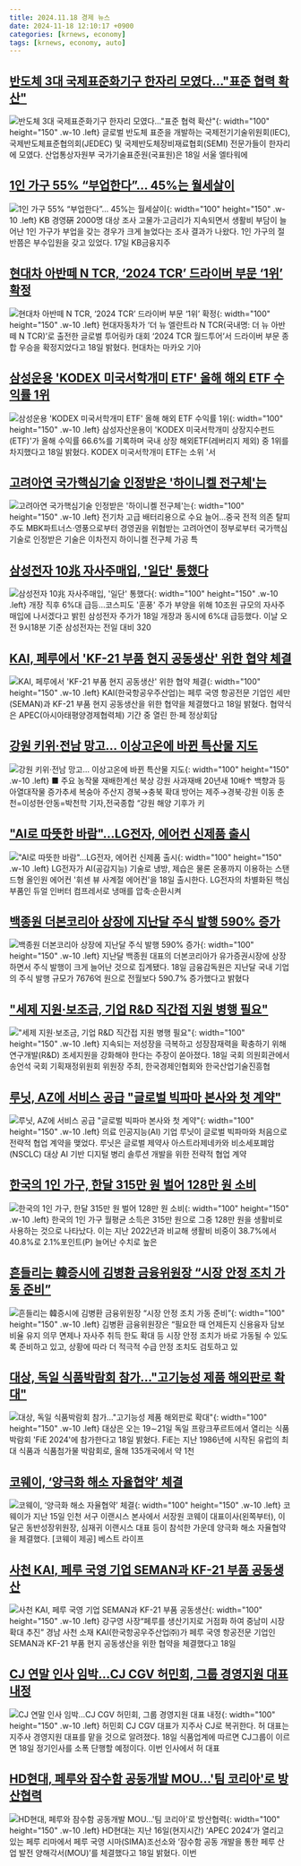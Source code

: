 ```yaml
---
title: 2024.11.18 경제 뉴스
date: 2024-11-18 12:10:17 +0900
categories: [krnews, economy]
tags: [krnews, economy, auto]
---
```

## [반도체 3대 국제표준화기구 한자리 모였다…"표준 협력 확산"](https://n.news.naver.com/mnews/article/421/0007913565)

![반도체 3대 국제표준화기구 한자리 모였다…"표준 협력 확산"](https://mimgnews.pstatic.net/image/origin/421/2024/11/18/7913565.jpg?type=nf220_150){: width="100" height="150" .w-10 .left}
글로벌 반도체 표준을 개발하는 국제전기기술위원회(IEC), 국제반도체표준협의회(JEDEC) 및 국제반도체장비재료협회(SEMI) 전문가들이 한자리에 모였다. 산업통상자원부 국가기술표준원(국표원)은 18일 서울 엘타워에

## [1인 가구 55% “부업한다”… 45%는 월세살이](https://n.news.naver.com/mnews/article/023/0003870937)

![1인 가구 55% “부업한다”… 45%는 월세살이](https://mimgnews.pstatic.net/image/origin/023/2024/11/18/3870937.jpg?type=nf220_150){: width="100" height="150" .w-10 .left}
KB 경영硏 2000명 대상 조사 고물가·고금리가 지속되면서 생활비 부담이 늘어난 1인 가구가 부업을 갖는 경우가 크게 늘었다는 조사 결과가 나왔다. 1인 가구의 절반쯤은 부수입원을 갖고 있었다. 17일 KB금융지주

## [현대차 아반떼 N TCR, ‘2024 TCR’ 드라이버 부문 ‘1위’ 확정](https://n.news.naver.com/mnews/article/009/0005398237)

![현대차 아반떼 N TCR, ‘2024 TCR’ 드라이버 부문 ‘1위’ 확정](https://mimgnews.pstatic.net/image/origin/009/2024/11/18/5398237.jpg?type=nf220_150){: width="100" height="150" .w-10 .left}
현대자동차가 ‘더 뉴 엘란트라 N TCR(국내명: 더 뉴 아반떼 N TCR)’로 출전한 글로벌 투어링카 대회 ‘2024 TCR 월드투어’서 드라이버 부문 종합 우승을 확정지었다고 18일 밝혔다. 현대차는 마카오 기아

## [삼성운용 'KODEX 미국서학개미 ETF' 올해 해외 ETF 수익률 1위](https://n.news.naver.com/mnews/article/421/0007913061)

![삼성운용 'KODEX 미국서학개미 ETF' 올해 해외 ETF 수익률 1위](https://mimgnews.pstatic.net/image/origin/421/2024/11/18/7913061.jpg?type=nf220_150){: width="100" height="150" .w-10 .left}
삼성자산운용이 'KODEX 미국서학개미 상장지수펀드(ETF)'가 올해 수익률 66.6%를 기록하며 국내 상장 해외ETF(레버리지 제외) 중 1위를 차지했다고 18일 밝혔다. KODEX 미국서학개미 ETF는 소위 '서

## [고려아연 국가핵심기술 인정받은 '하이니켈 전구체'는](https://n.news.naver.com/mnews/article/001/0015051867)

![고려아연 국가핵심기술 인정받은 '하이니켈 전구체'는](https://mimgnews.pstatic.net/image/origin/001/2024/11/18/15051867.jpg?type=nf220_150){: width="100" height="150" .w-10 .left}
전기차 고급 배터리용으로 수요 늘어…중국 전적 의존 탈피 주도 MBK파트너스·영풍으로부터 경영권을 위협받는 고려아연이 정부로부터 국가핵심기술로 인정받은 기술은 이차전지 하이니켈 전구체 가공 특

## [삼성전자 10兆 자사주매입, '일단' 통했다](https://n.news.naver.com/mnews/article/586/0000090943)

![삼성전자 10兆 자사주매입, '일단' 통했다](https://mimgnews.pstatic.net/image/origin/586/2024/11/18/90943.jpg?type=nf220_150){: width="100" height="150" .w-10 .left}
개장 직후 6%대 급등…코스피도 '훈풍' 주가 부양을 위해 10조원 규모의 자사주 매입에 나서겠다고 밝힌 삼성전자 주가가 18일 개장과 동시에 6%대 급등했다. 이날 오전 9시18분 기준 삼성전자는 전일 대비 320

## [KAI, 페루에서 'KF-21 부품 현지 공동생산' 위한 협약 체결](https://n.news.naver.com/mnews/article/008/0005115664)

![KAI, 페루에서 'KF-21 부품 현지 공동생산' 위한 협약 체결](https://mimgnews.pstatic.net/image/origin/008/2024/11/18/5115664.jpg?type=nf220_150){: width="100" height="150" .w-10 .left}
KAI(한국항공우주산업)는 페루 국영 항공전문 기업인 세만(SEMAN)과 KF-21 부품 현지 공동생산을 위한 협약을 체결했다고 18일 밝혔다. 협약식은 APEC(아시아태평양경제협력체) 기간 중 열린 한·페 정상회담

## [강원 키위·전남 망고… 이상고온에 바뀐 특산물 지도](https://n.news.naver.com/mnews/article/021/0002672437)

![강원 키위·전남 망고… 이상고온에 바뀐 특산물 지도](https://mimgnews.pstatic.net/image/origin/021/2024/11/18/2672437.jpg?type=nf220_150){: width="100" height="150" .w-10 .left}
■ 주요 농작물 재배한계선 북상 강원 사과재배 20년새 10배↑ 백향과 등 아열대작물 증가추세 복숭아 주산지 경북→충북 확대 방어는 제주→경북·강원 이동 춘천=이성현·안동=박천학 기자,전국종합 “강원 해양 기후가 키

## ["AI로 따뜻한 바람"…LG전자, 에어컨 신제품 출시](https://n.news.naver.com/mnews/article/003/0012909103)

!["AI로 따뜻한 바람"…LG전자, 에어컨 신제품 출시](https://mimgnews.pstatic.net/image/origin/003/2024/11/18/12909103.jpg?type=nf220_150){: width="100" height="150" .w-10 .left}
LG전자가 AI(공감지능) 기술로 냉방, 제습은 물론 온풍까지 이용하는 스탠드형 올인원 에어컨 '휘센 뷰 사계절 에어컨'을 18일 출시한다. LG전자의 차별화된 핵심부품인 듀얼 인버터 컴프레서로 냉매를 압축·순환시켜

## [백종원 더본코리아 상장에 지난달 주식 발행 590% 증가](https://n.news.naver.com/mnews/article/011/0004416440)

![백종원 더본코리아 상장에 지난달 주식 발행 590% 증가](https://mimgnews.pstatic.net/image/origin/011/2024/11/18/4416440.jpg?type=nf220_150){: width="100" height="150" .w-10 .left}
지난달 백종원 대표의 더본코리아가 유가증권시장에 상장하면서 주식 발행이 크게 늘어난 것으로 집계됐다. 18일 금융감독원은 지난달 국내 기업의 주식 발행 규모가 7676억 원으로 전월보다 590.7% 증가했다고 밝혔다

## ["세제 지원·보조금, 기업 R&D 직간접 지원 병행 필요"](https://n.news.naver.com/mnews/article/421/0007913255)

!["세제 지원·보조금, 기업 R&D 직간접 지원 병행 필요"](https://mimgnews.pstatic.net/image/origin/421/2024/11/18/7913255.jpg?type=nf220_150){: width="100" height="150" .w-10 .left}
지속되는 저성장을 극복하고 성장잠재력을 확충하기 위해 연구개발(R&D) 조세지원을 강화해야 한다는 주장이 쏟아졌다. 18일 국회 의원회관에서 송언석 국회 기획재정위원회 위원장 주최, 한국경제인협회와 한국산업기술진흥협

## [루닛, AZ에 서비스 공급 "글로벌 빅파마 본사와 첫 계약"](https://n.news.naver.com/mnews/article/014/0005269224)

![루닛, AZ에 서비스 공급 "글로벌 빅파마 본사와 첫 계약"](https://mimgnews.pstatic.net/image/origin/014/2024/11/18/5269224.jpg?type=nf220_150){: width="100" height="150" .w-10 .left}
의료 인공지능(AI) 기업 루닛이 글로벌 빅파마와 처음으로 전략적 협업 계약을 맺었다. 루닛은 글로벌 제약사 아스트라제네카와 비소세포폐암(NSCLC) 대상 AI 기반 디지털 병리 솔루션 개발을 위한 전략적 협업 계약

## [한국의 1인 가구, 한달 315만 원 벌어 128만 원 소비](https://n.news.naver.com/mnews/article/082/0001298053)

![한국의 1인 가구, 한달 315만 원 벌어 128만 원 소비](https://mimgnews.pstatic.net/image/origin/082/2024/11/17/1298053.jpg?type=nf220_150){: width="100" height="150" .w-10 .left}
한국의 1인 가구 월평균 소득은 315만 원으로 그중 128만 원을 생활비로 사용하는 것으로 나타났다. 이는 지난 2022년과 비교해 생활비 비중이 38.7%에서 40.8%로 2.1%포인트(P) 늘어난 수치로 높은

## [흔들리는 韓증시에 김병환 금융위원장 “시장 안정 조치 가동 준비”](https://n.news.naver.com/mnews/article/366/0001032936)

![흔들리는 韓증시에 김병환 금융위원장 “시장 안정 조치 가동 준비”](https://mimgnews.pstatic.net/image/origin/366/2024/11/18/1032936.jpg?type=nf220_150){: width="100" height="150" .w-10 .left}
김병환 금융위원장은 “필요한 때 언제든지 신용융자 담보 비율 유지 의무 면제나 자사주 취득 한도 확대 등 시장 안정 조치가 바로 가동될 수 있도록 준비하고 있고, 상황에 따라 더 적극적 수급 안정 조치도 검토하고 있

## [대상, 독일 식품박람회 참가…"고기능성 제품 해외판로 확대"](https://n.news.naver.com/mnews/article/001/0015052407)

![대상, 독일 식품박람회 참가…"고기능성 제품 해외판로 확대"](https://mimgnews.pstatic.net/image/origin/001/2024/11/18/15052407.jpg?type=nf220_150){: width="100" height="150" .w-10 .left}
대상은 오는 19∼21일 독일 프랑크푸르트에서 열리는 식품박람회 'FiE 2024'에 참가한다고 18일 밝혔다. FiE는 지난 1986년에 시작된 유럽의 최대 식품과 식품첨가물 박람회로, 올해 135개국에서 약 1천

## [코웨이, ‘양극화 해소 자율협약’ 체결](https://n.news.naver.com/mnews/article/016/0002389501)

![코웨이, ‘양극화 해소 자율협약’ 체결](https://mimgnews.pstatic.net/image/origin/016/2024/11/18/2389501.jpg?type=nf220_150){: width="100" height="150" .w-10 .left}
코웨이가 지난 15일 인천 서구 이랜시스 본사에서 서장원 코웨이 대표이사(왼쪽부터), 이달곤 동반성장위원장, 심재귀 이랜시스 대표 등이 참석한 가운데 양극화 해소 자율협약을 체결했다. [코웨이 제공] 베스트 라이프

## [사천 KAI, 페루 국영 기업 SEMAN과 KF-21 부품 공동생산](https://n.news.naver.com/mnews/article/002/0002359816)

![사천 KAI, 페루 국영 기업 SEMAN과 KF-21 부품 공동생산](https://mimgnews.pstatic.net/image/origin/002/2024/11/18/2359816.jpg?type=nf220_150){: width="100" height="150" .w-10 .left}
강구영 사장“페루를 생산기지로 거점화 하여 중남미 시장 확대 추진” 경남 사천 소재 KAI(한국항공우주산업㈜)가 페루 국영 항공전문 기업인 SEMAN과 KF-21 부품 현지 공동생산을 위한 협약을 체결했다고 18일

## [CJ 연말 인사 임박…CJ CGV 허민회, 그룹 경영지원 대표 내정](https://n.news.naver.com/mnews/article/366/0001032938)

![CJ 연말 인사 임박…CJ CGV 허민회, 그룹 경영지원 대표 내정](https://mimgnews.pstatic.net/image/origin/366/2024/11/18/1032938.jpg?type=nf220_150){: width="100" height="150" .w-10 .left}
허민회 CJ CGV 대표가 지주사 CJ로 복귀한다. 허 대표는 지주사 경영지원 대표를 맡을 것으로 알려졌다. 18일 식품업계에 따르면 CJ그룹이 이르면 18일 정기인사를 소폭 단행할 예정이다. 이번 인사에서 허 대표

## [HD현대, 페루와 잠수함 공동개발 MOU…'팀 코리아'로 방산협력](https://n.news.naver.com/mnews/article/003/0012908923)

![HD현대, 페루와 잠수함 공동개발 MOU…'팀 코리아'로 방산협력](https://mimgnews.pstatic.net/image/origin/003/2024/11/18/12908923.jpg?type=nf220_150){: width="100" height="150" .w-10 .left}
HD현대는 지난 16일(현지시간) ‘APEC 2024’가 열리고 있는 페루 리마에서 페루 국영 시마(SIMA)조선소와 ‘잠수함 공동 개발을 통한 페루 산업 발전 양해각서(MOU)’를 체결했다고 18일 밝혔다. 이번

